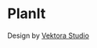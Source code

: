 # PlanIt
Design by [Vektora Studio](https://www.sketchappsources.com/free-source/4757-to-do-daily-activities-app-sketch-freebie-resource.html)
